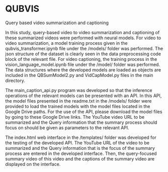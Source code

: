# QUBVIS
Query based video summarization and captioning

In this study, query-based video to video summarization and captioning of these summarized videos were performed with neural models. For video to video summarization, a model training process given in the qubvis_transformer.ipynb file under the /models/ folder was performed. The json structure of the dataset is clearly seen in the data preprocessing code block of the relevant file. For video captioning, the training process in the vision_language_model.ipynb file under the /model/ folder was performed. The data structures where the developed models are loaded as objects are included in the QBSumModel2.py and VidCapModel.py files in the main directory.

The main_caption_api.py program was developed so that the inference operations of the relevant models can be presented with an API. In this API, the model files presented in the readme.txt in the /models/ folder were provided to load the trained models with the model files located in the Google Drive paths. For the use of the API, please download the model files by going to these Google Drive links. The YouTube video URL to be summarized and the Query information that the summary process should focus on should be given as parameters to the relevant API.

The index.html web interface in the /templates/ folder was developed for the testing of the developed API. The YouTube URL of the video to be summarized and the Query information that is the focus of the summary process are entered in the developed interface. Then, the query-focused summary video of this video and the captions of the summary video are displayed on the interface.
